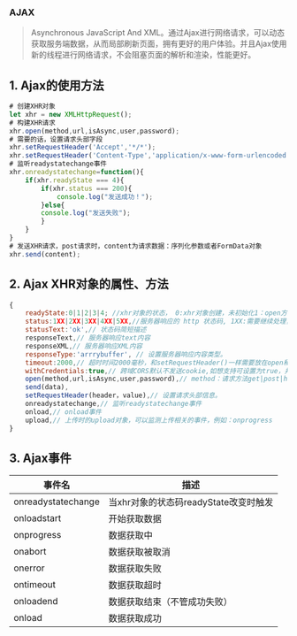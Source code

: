 ### AJAX
> Asynchronous JavaScript And XML。通过Ajax进行网络请求，可以动态获取服务端数据，从而局部刷新页面，拥有更好的用户体验。并且Ajax使用新的线程进行网络请求，不会阻塞页面的解析和渲染，性能更好。

## 1. Ajax的使用方法
```js
# 创建XHR对象
let xhr = new XMLHttpRequest();
# 构建XHR请求
xhr.open(method,url,isAsync,user,password);
# 需要的话，设置请求头部字段
xhr.setRequestHeader('Accept','*/*');
xhr.setRequestHeader('Content-Type','application/x-www-form-urlencoded')
# 监听readystatechange事件
xhr.onreadystatechange=function(){
    if(xhr.readyState === 4){
        if(xhr.status === 200){
            console.log("发送成功！");
        }else{
        console.log("发送失败");
        }
    }
}
# 发送XHR请求，post请求时，content为请求数据：序列化参数或者FormData对象
xhr.send(content);
```
## 2. Ajax XHR对象的属性、方法

```js
{
    readyState:0|1|2|3|4; //xhr对象的状态， 0:xhr对象创建，未初始化1：open方法调用，2：send方法调用，此时可以获取到头部信息，3：内容正在下载中，4：下载成功。
    status:1XX|2XX|3XX|4XX|5XX,//服务器响应的 http 状态码, 1XX:需要继续处理，2XX：响应成功，3XX：重定向，4XX：客户端错误，5XX：服务器错误。
    statusText:'ok',// 状态码简短描述
    responseText,// 服务器响应text内容
    responseXML,// 服务器响应XML内容
    responseType:'arrrybuffer', // 设置服务器响应内容类型。
    timeout:2000,// 超时时间2000毫秒，和setRequestHeader()一样需要放在open和send之间。
    withCredentials:true,// 跨域CORS默认不发送cookie,如想支持可设置为true，并且服务端设置响应头部Access-Control-Allow-Origin,Access-Control-Allow-Credentials:true。
    open(method,url,isAsync,user,password),// method：请求方法get|post|head|put|delete,url:请求地址，isAsync：是否异步，默认true，user：认证用户名，password：认证密码。
    send(data),
    setRequestHeader(header，value),// 设置请求头部信息。
    onreadystatechange,// 监听readystatechange事件
    onload,// onload事件
    upload,// 上传时的upload对象，可以监测上传相关的事件，例如：onprogress
}
```
## 3. Ajax事件

| 事件名 | 描述 |
| --- | --- |
|  onreadystatechange|  当xhr对象的状态码readyState改变时触发|
|  onloadstart|  开始获取数据|
|  onprogress|  数据获取中|
|  onabort|  数据获取被取消|
|  onerror|  数据获取失败|
|  ontimeout|  数据获取超时|
|  onloadend|  数据获取结束（不管成功失败）|
|  onload|  数据获取成功|
